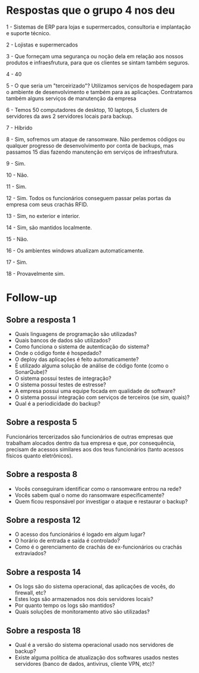 # Respostas que o grupo 4 nos deu

1 - Sistemas de ERP para lojas e supermercados, consultoria e implantação e suporte técnico.

2 - Lojistas e supermercados

3 - Que forneçam uma segurança ou noção dela em relação aos nossos produtos e infraesfrutura, para que os clientes se sintam também seguros.

4 - 40

5 - O que seria um "terceirizado"? Utilizamos serviços de hospedagem para o ambiente de desenvolvimento e também para as aplicações.
Contratamos também alguns serviços de manutenção da empresa

6 - Temos 50 computadores de desktop, 10 laptops, 5 clusters de servidores da aws 2 servidores locais para backup.

7 - Híbrido

8 - Sim, sofremos um ataque de ransomware. Não perdemos códigos ou qualquer progresso de desenvolvimento por conta de backups,
mas passamos 15 dias fazendo manutenção em serviços de infraesfrutura.

9 - Sim.

10 - Não.

11 - Sim.

12 - Sim. Todos os funcionários conseguem passar pelas portas da empresa com seus crachás RFID.

13 - Sim, no exterior e interior.

14 - Sim, são mantidos localmente.

15 - Não.

16 - Os ambientes windows atualizam automaticamente. 

17 - Sim.

18 - Provavelmente sim.

# Follow-up

## Sobre a resposta 1

- Quais linguagens de programação são utilizadas?
- Quais bancos de dados são utilizados?
- Como funciona o sistema de autenticação do sistema?
- Onde o código fonte é hospedado?
- O deploy das aplicações é feito automaticamente?
- É utilizado alguma solução de análise de código fonte (como o SonarQube)?
- O sistema possui testes de integração?
- O sistema possui testes de estresse?
- A empresa possui uma equipe focada em qualidade de software?
- O sistema possui integração com serviços de terceiros (se sim, quais)?
- Qual é a periodicidade do backup?

## Sobre a resposta 5

Funcionários tercerizados são funcionários de outras empresas que trabalham alocados dentro da tua empresa e que, por consequência, precisam de acessos similares aos dos teus funcionários (tanto acessos físicos quanto eletrônicos).

## Sobre a resposta 8

- Vocês conseguiram identificar como o ransomware entrou na rede?
- Vocês sabem qual o nome do ransomware especificamente?
- Quem ficou responsável por investigar o ataque e restaurar o backup? 

## Sobre a resposta 12

- O acesso dos funcionários é logado em algum lugar?
- O horário de entrada e saída é controlado?
- Como é o gerenciamento de crachás de ex-funcionários ou crachás extraviados?

## Sobre a resposta 14

- Os logs são do sistema operacional, das aplicações de vocês, do firewall, etc?
- Estes logs são armazenados nos dois servidores locais?
- Por quanto tempo os logs são mantidos?
- Quais soluções de monitoramento ativo são utilizadas?

## Sobre a resposta 18

- Qual é a versão do sistema operacional usado nos servidores de backup?
- Existe alguma política de atualização dos softwares usados nestes servidores (banco de dados, antivirus, cliente VPN, etc)?
